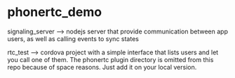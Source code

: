 # phonertc_demo
signaling_server --> nodejs server that provide communication between app users, as well as calling events to sync states

rtc_test --> cordova project with a simple interface that lists users and let you call one of them. The phonertc plugin directory is omitted from this repo because of space reasons. Just add it on your local version.
